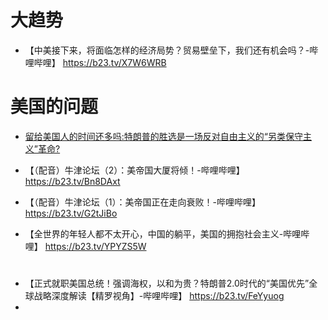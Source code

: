 
# 大趋势
- 【中美接下来，将面临怎样的经济局势？贸易壁垒下，我们还有机会吗？-哔哩哔哩】 https://b23.tv/X7W6WRB


# 美国的问题
- [留给美国人的时间还多吗:特朗普的胜选是一场反对自由主义的“另类保守主义”革命?](https://b23.tv/LHcJ16j)

- 【（配音）牛津论坛（2）：美帝国大厦将倾！-哔哩哔哩】 https://b23.tv/Bn8DAxt
- 【（配音）牛津论坛（1）：美帝国正在走向衰败！-哔哩哔哩】 https://b23.tv/G2tJiBo

- 【全世界的年轻人都不太开心，中国的躺平，美国的拥抱社会主义-哔哩哔哩】 https://b23.tv/YPYZS5W

# 
- 【正式就职美国总统！强调海权，以和为贵？特朗普2.0时代的“美国优先”全球战略深度解读【精罗视角】-哔哩哔哩】 https://b23.tv/FeYyuog
- 